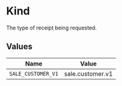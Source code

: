 # Kind

The type of receipt being requested.


## Values

| Name               | Value              |
| ------------------ | ------------------ |
| `SALE_CUSTOMER_V1` | sale.customer.v1   |